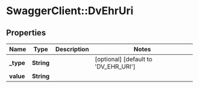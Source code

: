 # SwaggerClient::DvEhrUri

## Properties
Name | Type | Description | Notes
------------ | ------------- | ------------- | -------------
**_type** | **String** |  | [optional] [default to &#x27;DV_EHR_URI&#x27;]
**value** | **String** |  | 


